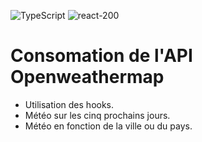 ![TypeScript](https://user-images.githubusercontent.com/43074465/106958667-f66bf880-6739-11eb-95fe-3e50b94a997b.png)
![react-200](https://user-images.githubusercontent.com/43074465/105323367-57d48900-5bca-11eb-8cc8-66723fa2e6d6.png)
# Consomation de l'API Openweathermap 
- Utilisation des hooks.
- Météo sur les cinq prochains jours.
- Météo en fonction de la ville ou du pays.
